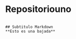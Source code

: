 # Repositoriouno
~~~repositorio dia jueves 04 de abril 2020~~~

## Subtitulo Markdown
**Esto es una bajada**

